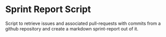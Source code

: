 # Sprint Report Script

Script to retrieve issues and associated pull-requests with commits from a github repository and create a markdown sprint-report out of it.
